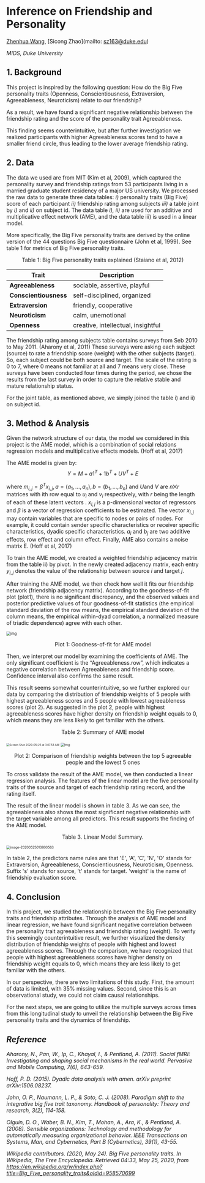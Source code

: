 # Inference on Friendship and Personality

[Zhenhua Wang](zhenhua.wang@duke.edu),   [Sicong Zhao](mailto: sz163@duke.edu)

*MIDS, Duke University*



## 1. Background

This project is inspired by the following question: How do the Big Five personality traits (Openness, Conscientiousness, Extraversion, Agreeableness, Neuroticism) relate to our friendship?

As a result, we have found a significant negative relationship between the friendship rating and the score of the personality trait Agreeableness. 

This finding seems counterintuitive, but after further investigation we realized participants with higher Agreeableness scores tend to have a smaller friend circle, thus leading to the lower average friendship rating.



## 2. Data

The data we used are from MIT (Kim et al, 2009), which captured the personality survey and friendship ratings from 53 participants living in a married graduate student residency of a major US university. We processed the raw data to generate three data tables: *i)* personality traits (Big Five) score of each participant *ii)* friendship rating among subjects *iii)* a table joint by *i)* and *ii)* on subject id. The data table *i), ii)* are used for an additive and multiplicative effect network (AME), and the data table iii) is used in a linear model.

More specifically, the Big Five personality traits are derived by the online version of the 44 questions Big Five questionnaire (John et al, 1999). See table 1 for metrics of Big Five personality traits.



<p style="text-align:center">Table 1: Big Five personality traits explained (Staiano et al, 2012)</p>

| Trait                 | Description                        |
| --------------------- | ---------------------------------- |
| **Agreeableness**     | sociable, assertive, playful       |
| **Conscientiousness** | self-disciplined, organized        |
| **Extraversion**      | friendly, cooperative              |
| **Neuroticism**       | calm, unemotional                  |
| **Openness**          | creative, intellectual, insightful |





The friendship rating among subjects table contains surveys from Seb 2010 to May 2011. (Aharony et al, 2011) These surveys were asking each subject (source) to rate a friendship score (weight) with the other subjects (target). So, each subject could be both source and target. The scale of the rating is 0 to 7, where 0 means not familiar at all and 7 means very close. These surveys have been conducted four times during the period, we chose the results from the last survey in order to capture the relative stable and mature relationship status.

For the joint table, as mentioned above, we simply joined the table i) and ii) on subject id.



## 3. Method & Analysis

Given the network structure of our data, the model we considered in this project is the AME model, which is a combination of social relations regression models and multiplicative effects models. (Hoff et al, 2017)

The AME model is given by:
$$
Y = M + a1^T + 1b^T + UV^T + E
$$


where $m_{i,j} = \beta^Tx_{i,j}, a=(a_1,...,a_n), b=(b_1,...,b_n)$ and $U$and $V$ are $n ⨉ r$ matrices with ith row equal to $u_i$ and $v_i$ respectively, with $r$ being the length of each of these latent vectors . $x_{i,j}$ is a p-dimensional vector of regressors and $\beta$ is a vector of regression coefficients to be estimated. The vector $x_{i,j}$ may contain variables that are specific to nodes or pairs of nodes. For example, it could contain sender specific characteristics or receiver specific characteristics, dyadic specific characteristics. $a_i$ and $b_j$ are two additive effects, row effect and column effect. Finally, AME also contains a noise matrix E. (Hoff et al, 2017)

To train the AME model, we created a weighted friendship adjacency matrix from the table ii) by pivot. In the newly created adjacency matrix, each entry $y_{i,j}$ denotes the value of the relationship between source $i$ and target $j$.

After training the AME model, we then check how well it fits our friendship network (friendship adjacency matrix). According to the goodness-of-fit plot (plot1), there is no significant discrepancy, and the observed values and posterior predictive values of four goodness-of-fit statistics (the empirical standard deviation of the row means, the empirical standard deviation of the column means, the empirical within-dyad correlation, a normalized measure of triadic dependence) agree with each other. 



<img src="./assets/plot1" alt="img" style="zoom:67%;" />

<p style="text-align:center">Plot 1: Goodness-of-fit for AME model</p>

Then, we interpret our model by examining the coefficients of AME. The only significant coefficient is the “Agreeableness.row”, which indicates a negative correlation between Agreeableness and friendship score. Confidence interval also confirms the same result. 

This result seems somewhat counterintuitive, so we further explored our data by comparing the distribution of friendship weights of 5 people with highest agreeableness scores and 5 people with lowest agreeableness scores (plot 2). As suggested in the plot 2, people with highest agreeableness scores have higher density on friendship weight equals to 0, which means they are less likely to get familiar with the others.

<p style="text-align:center">Table 2: Summary of AME model
</p>

<img src="./assets/table2.png" alt="Screen Shot 2020-05-25 at 3.07.53 AM" style="zoom:50%;" />



<img src="./assets/plot2" alt="img" style="zoom:60%;" />

<p style="text-align:center">Plot 2: Comparison of friendship weights between the top 5 agreeable people and the lowest 5 ones</p>



To cross validate the result of the AME model, we then conducted a linear regression analysis. The features of the linear model are the five personality traits of the source and target of each friendship rating record, and the rating itself. 

The result of the linear model is shown in table 3. As we can see, the agreeableness also shows the most significant negative relationship with the target variable among all predictors. This result supports the finding of the AME model.



<p style="text-align:center">Table 3. Linear Model Summary.</p>

<img src="./assets/table3.png" alt="image-20200525013800563" style="zoom:60%;" />

In table 2, the predictors name rules are that 'E', 'A', 'C', 'N', 'O' stands for Extraversion, Agreeableness, Conscientiousness, Neuroticism, Openness. Suffix 's' stands for source, 't' stands for target. 'weight' is the name of friendship evaluation score.



## 4. Conclusion

In this project, we studied the relationship between the Big Five personality traits and friendship attributes. Through the analysis of AME model and linear regression, we have found significant negative correlation between the personality trait agreeableness and friendship rating (weight). To verify this seemingly counterintuitive result, we further visualized the density distribution of friendship weights of people with highest and lowest agreeableness scores. Through the comparison, we have recognized that people with highest agreeableness scores have higher density on friendship weight equals to 0, which means they are less likely to get familiar with the others. 

In our perspective, there are two limitations of this study. First, the amount of data is limited, with 35% missing values. Second, since this is an observational study, we could not claim causal relationships.

For the next steps, we are going to utilize the multiple surveys across times from this longitudinal study to unveil the relationship between the Big Five personality traits and the dynamics of friendship.



## *Reference*

*Aharony, N., Pan, W., Ip, C., Khayal, I., & Pentland, A. (2011). Social fMRI: Investigating and shaping social mechanisms in the real world. Pervasive and Mobile Computing, 7(6), 643-659.*

*Hoff, P. D. (2015). Dyadic data analysis with amen. arXiv preprint arXiv:1506.08237.*

*John, O. P., Naumann, L. P., & Soto, C. J. (2008). Paradigm shift to the integrative big five trait taxonomy. Handbook of personality: Theory and research, 3(2), 114-158.*

*Olguín, D. O., Waber, B. N., Kim, T., Mohan, A., Ara, K., & Pentland, A. (2008). Sensible organizations: Technology and methodology for automatically measuring organizational behavior. IEEE Transactions on Systems, Man, and Cybernetics, Part B (Cybernetics), 39(1), 43-55.*

*Wikipedia contributors. (2020, May 24). Big Five personality traits. In Wikipedia, The Free Encyclopedia. Retrieved 04:33, May 25, 2020, from https://en.wikipedia.org/w/index.php?title=Big_Five_personality_traits&oldid=958570699*



